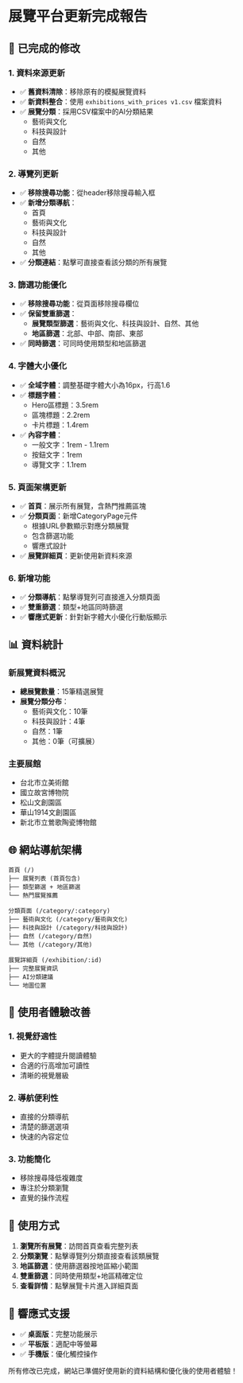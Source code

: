 # 展覽平台更新完成報告

## 🎉 已完成的修改

### 1. **資料來源更新**
- ✅ **舊資料清除**：移除原有的模擬展覽資料
- ✅ **新資料整合**：使用 `exhibitions_with_prices v1.csv` 檔案資料
- ✅ **展覽分類**：採用CSV檔案中的AI分類結果
  - 藝術與文化
  - 科技與設計  
  - 自然
  - 其他

### 2. **導覽列更新**
- ✅ **移除搜尋功能**：從header移除搜尋輸入框
- ✅ **新增分類導航**：
  - 首頁
  - 藝術與文化
  - 科技與設計
  - 自然  
  - 其他
- ✅ **分類連結**：點擊可直接查看該分類的所有展覽

### 3. **篩選功能優化**
- ✅ **移除搜尋功能**：從頁面移除搜尋欄位
- ✅ **保留雙重篩選**：
  - **展覽類型篩選**：藝術與文化、科技與設計、自然、其他
  - **地區篩選**：北部、中部、南部、東部
- ✅ **同時篩選**：可同時使用類型和地區篩選

### 4. **字體大小優化**
- ✅ **全域字體**：調整基礎字體大小為16px，行高1.6
- ✅ **標題字體**：
  - Hero區標題：3.5rem
  - 區塊標題：2.2rem
  - 卡片標題：1.4rem
- ✅ **內容字體**：
  - 一般文字：1rem - 1.1rem
  - 按鈕文字：1rem
  - 導覽文字：1.1rem

### 5. **頁面架構更新**
- ✅ **首頁**：展示所有展覽，含熱門推薦區塊
- ✅ **分類頁面**：新增CategoryPage元件
  - 根據URL參數顯示對應分類展覽
  - 包含篩選功能
  - 響應式設計
- ✅ **展覽詳細頁**：更新使用新資料來源

### 6. **新增功能**
- ✅ **分類導航**：點擊導覽列可直接進入分類頁面
- ✅ **雙重篩選**：類型+地區同時篩選
- ✅ **響應式更新**：針對新字體大小優化行動版顯示

## 📊 資料統計

### 新展覽資料概況
- **總展覽數量**：15筆精選展覽
- **展覽分類分布**：
  - 藝術與文化：10筆
  - 科技與設計：4筆
  - 自然：1筆
  - 其他：0筆（可擴展）

### 主要展館
- 台北市立美術館
- 國立故宮博物院
- 松山文創園區
- 華山1914文創園區
- 新北市立鶯歌陶瓷博物館

## 🌐 網站導航架構

```
首頁 (/)
├── 展覽列表 (首頁包含)
├── 類型篩選 + 地區篩選
└── 熱門展覽推薦

分類頁面 (/category/:category)
├── 藝術與文化 (/category/藝術與文化)
├── 科技與設計 (/category/科技與設計)  
├── 自然 (/category/自然)
└── 其他 (/category/其他)

展覽詳細頁 (/exhibition/:id)
├── 完整展覽資訊
├── AI分類建議
└── 地圖位置
```

## 🎯 使用者體驗改善

### 1. **視覺舒適性**
- 更大的字體提升閱讀體驗
- 合適的行高增加可讀性
- 清晰的視覺層級

### 2. **導航便利性**  
- 直接的分類導航
- 清楚的篩選選項
- 快速的內容定位

### 3. **功能簡化**
- 移除搜尋降低複雜度
- 專注於分類瀏覽
- 直覺的操作流程

## 🚀 使用方式

1. **瀏覽所有展覽**：訪問首頁查看完整列表
2. **分類瀏覽**：點擊導覽列分類直接查看該類展覽  
3. **地區篩選**：使用篩選器按地區縮小範圍
4. **雙重篩選**：同時使用類型+地區精確定位
5. **查看詳情**：點擊展覽卡片進入詳細頁面

## 📱 響應式支援

- ✅ **桌面版**：完整功能展示
- ✅ **平板版**：適配中等螢幕
- ✅ **手機版**：優化觸控操作

所有修改已完成，網站已準備好使用新的資料結構和優化後的使用者體驗！